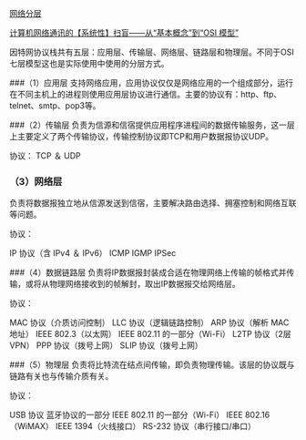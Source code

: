 [网络分层](https://baike.baidu.com/item/%E7%BD%91%E7%BB%9C%E5%88%86%E5%B1%82)

[计算机网络通讯的【系统性】扫盲——从“基本概念”到“OSI 模型”](https://program-think.blogspot.com/2021/03/Computer-Networks-Overview.html)

因特网协议栈共有五层：应用层、传输层、网络层、链路层和物理层。不同于OSI七层模型这也是实际使用中使用的分层方式。

###（1）应用层
支持网络应用，应用协议仅仅是网络应用的一个组成部分，运行在不同主机上的进程则使用应用层协议进行通信。主要的协议有：http、ftp、telnet、smtp、pop3等。

###（2）传输层
负责为信源和信宿提供应用程序进程间的数据传输服务，这一层上主要定义了两个传输协议，传输控制协议即TCP和用户数据报协议UDP。

协议： TCP ＆ UDP

### （3）网络层
负责将数据报独立地从信源发送到信宿，主要解决路由选择、拥塞控制和网络互联等问题。

协议：

IP 协议（含 IPv4 ＆ IPv6）
ICMP
IGMP
IPSec

###（4）数据链路层
负责将IP数据报封装成合适在物理网络上传输的帧格式并传输，或将从物理网络接收到的帧解封，取出IP数据报交给网络层。

协议：

MAC 协议（介质访问控制）
LLC 协议（逻辑链路控制）
ARP 协议（解析 MAC 地址）
IEEE 802.3（以太网）
IEEE 802.11 的一部分（Wi-Fi）
L2TP 协议（2层VPN）
PPP 协议（拨号上网）
SLIP 协议（拨号上网）

###（5）物理层
负责将比特流在结点间传输，即负责物理传输。该层的协议既与链路有关也与传输介质有关。

协议：

USB 协议
蓝牙协议的一部分
IEEE 802.11 的一部分（Wi-Fi）
IEEE 802.16（WiMAX）
IEEE 1394（火线接口）
RS-232 协议（串行接口/串口）

